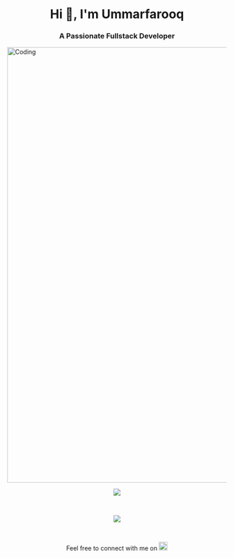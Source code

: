 
<h1 align="center">Hi 👋, I'm Ummarfarooq</h1>
<h3 align="center">A Passionate Fullstack Developer</h3>

<img align="center" alt="Coding" width="1000" src="https://mir-s3-cdn-cf.behance.net/project_modules/1400_opt_1/22b22287602523.5dbd29081561d.gif">


<br>

<p align="center">
  <a href="https://skillicons.dev">
    <img src="https://skillicons.dev/icons?i=javascript,typescript,nodejs,expressjs,mongodb,redis,postgresql,prisma,postman,docker,react,redux,nextjs,tailwind,firebase,nestjs,rabbitmq,nginx,mui,linux,remix" />
  </a>
</p>

<br>

<p align="center">
  <img src="https://github-readme-stats.vercel.app/api/top-langs/?username=farooqpk&layout=compact" />
</p>
<br>
<p align="center">
  Feel free to connect with me on 
  <a href="https://www.linkedin.com/in/ummar-farooq-70865a220/">
    <img src="https://img.shields.io/badge/-LinkedIn-blue?style=social&logo=linkedin" alt="LinkedIn" height="20">
  </a>
</p>
